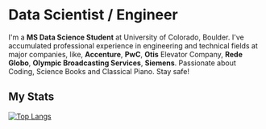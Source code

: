 # Data Scientist / Engineer 
I'm a **MS Data Science Student** at University of Colorado, Boulder.
I've accumulated professional experience in engineering and technical fields at major companies, like, **Accenture**, **PwC**, **Otis** Elevator Company, **Rede Globo**, **Olympic Broadcasting Services**, **Siemens**.
Passionate about Coding, Science Books and Classical Piano.
Stay safe!



## My Stats
[![Top Langs](https://github-readme-stats.vercel.app/api/top-langs/?username=thales-gomes&layout=compact)](https://github.com/anuraghazra/github-readme-stats)
